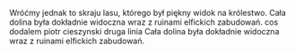 Wróćmy jednak to skraju lasu, którego był piękny widok na królestwo.
Cała dolina była dokładnie widoczna wraz z ruinami elfickich zabudowań.
cos dodalem piotr cieszynski
druga linia
Cała dolina była dokładnie widoczna wraz z ruinami elfickich zabudowań.
